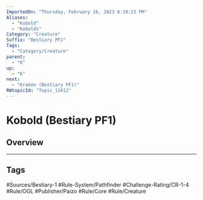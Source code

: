 ```yaml
---
ImportedOn: "Thursday, February 16, 2023 6:10:23 PM"
Aliases:
  - "Kobold"
  - "Kobolds"
Category: "Creature"
Suffix: "Bestiary PF1"
Tags:
  - "Category/Creature"
parent:
  - "K"
up:
  - "K"
next:
  - "Kraken (Bestiary PF1)"
RWtopicId: "Topic_11612"
---
```

# Kobold (Bestiary PF1)
## Overview

---
## Tags
#Sources/Bestiary-1 #Rule-System/Pathfinder #Challenge-Rating/CR-1-4 #Rule/OGL #Publisher/Paizo #Rule/Core #Rule/Creature

